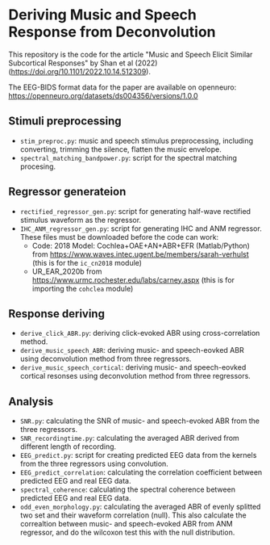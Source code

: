 # Deriving Music and Speech Response from Deconvolution
This repository is the code for the article "Music and Speech Elicit Similar Subcortical Responses" by Shan et al (2022) (https://doi.org/10.1101/2022.10.14.512309).

The EEG-BIDS format data for the paper are available on openneuro: https://openneuro.org/datasets/ds004356/versions/1.0.0

## Stimuli preprocessing
- `stim_preproc.py`: music and speech stimulus preprocessing, including converting, trimming the silence, flatten the music envelope.
- `spectral_matching_bandpower.py`: script for the spectral matching procesing.
## Regressor generateion
- `rectified_regressor_gen.py`: script for generating half-wave rectified stimulus waveform as the regressor.
- `IHC_ANM_regressor_gen.py`: script for generating IHC and ANM regressor. These files must be downloaded before the code can work: 
    - Code: 2018 Model: Cochlea+OAE+AN+ABR+EFR (Matlab/Python) from https://www.waves.intec.ugent.be/members/sarah-verhulst (this is for the `ic_cn2018` module) 
    - UR_EAR_2020b from https://www.urmc.rochester.edu/labs/carney.aspx (this is for importing the `cohclea` module)
## Response deriving
- `derive_click_ABR.py`: deriving click-evoked ABR using cross-correlation method.
- `derive_music_speech_ABR`: deriving music- and speech-eovked ABR using deconvolution method from three regressors.
- `derive_music_speech_cortical`: deriving music- and speech-eovked cortical resonses using deconvolution method from three regressors.
## Analysis
- `SNR.py`: calculating the SNR of music- and speech-evoked ABR from the three regressors.
- `SNR_recordingtime.py`: calculating the averaged ABR derived from different length of recording.
- `EEG_predict.py`: script for creating predicted EEG data from the kernels from the three regressors using convolution.
- `EEG_predict_correlation`: calculating the correlation coefficient between predicted EEG and real EEG data.
- `spectral_coherence`: calculating the spectral coherence between predicted EEG and real EEG data.
- `odd_even_morphology.py`: calculating the averaged ABR of evenly splitted two set and their waveform correlation (null). This also calculate the correaltion between music- and speech-evoked ABR from ANM regressor, and do the wilcoxon test this with the null distribution.